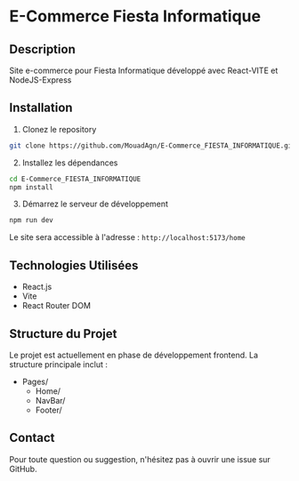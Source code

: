 # E-Commerce Fiesta Informatique

## Description
Site e-commerce pour Fiesta Informatique développé avec React-VITE et NodeJS-Express

## Installation

1. Clonez le repository
```bash
git clone https://github.com/MouadAgn/E-Commerce_FIESTA_INFORMATIQUE.git
```

2. Installez les dépendances
```bash
cd E-Commerce_FIESTA_INFORMATIQUE
npm install
```

3. Démarrez le serveur de développement
```bash
npm run dev
```

Le site sera accessible à l'adresse : `http://localhost:5173/home`

## Technologies Utilisées
- React.js
- Vite
- React Router DOM

## Structure du Projet
Le projet est actuellement en phase de développement frontend. La structure principale inclut :
- Pages/
  - Home/
  - NavBar/
  - Footer/

## Contact
Pour toute question ou suggestion, n'hésitez pas à ouvrir une issue sur GitHub.
